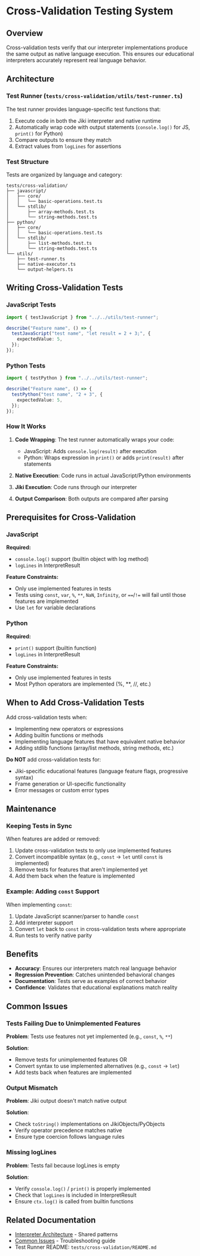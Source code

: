 # Cross-Validation Testing System

## Overview

Cross-validation tests verify that our interpreter implementations produce the same output as native language execution. This ensures our educational interpreters accurately represent real language behavior.

## Architecture

### Test Runner (`tests/cross-validation/utils/test-runner.ts`)

The test runner provides language-specific test functions that:

1. Execute code in both the Jiki interpreter and native runtime
2. Automatically wrap code with output statements (`console.log()` for JS, `print()` for Python)
3. Compare outputs to ensure they match
4. Extract values from `logLines` for assertions

### Test Structure

Tests are organized by language and category:

```
tests/cross-validation/
├── javascript/
│   ├── core/
│   │   └── basic-operations.test.ts
│   └── stdlib/
│       ├── array-methods.test.ts
│       └── string-methods.test.ts
├── python/
│   ├── core/
│   │   └── basic-operations.test.ts
│   └── stdlib/
│       ├── list-methods.test.ts
│       └── string-methods.test.ts
└── utils/
    ├── test-runner.ts
    ├── native-executor.ts
    └── output-helpers.ts
```

## Writing Cross-Validation Tests

### JavaScript Tests

```typescript
import { testJavaScript } from "../../utils/test-runner";

describe("Feature name", () => {
  testJavaScript("test name", "let result = 2 + 3;", {
    expectedValue: 5,
  });
});
```

### Python Tests

```typescript
import { testPython } from "../../utils/test-runner";

describe("Feature name", () => {
  testPython("test name", "2 + 3", {
    expectedValue: 5,
  });
});
```

### How It Works

1. **Code Wrapping**: The test runner automatically wraps your code:
   - JavaScript: Adds `console.log(result)` after execution
   - Python: Wraps expression in `print()` or adds `print(result)` after statements

2. **Native Execution**: Code runs in actual JavaScript/Python environments

3. **Jiki Execution**: Code runs through our interpreter

4. **Output Comparison**: Both outputs are compared after parsing

## Prerequisites for Cross-Validation

### JavaScript

**Required:**

- `console.log()` support (builtin object with log method)
- `logLines` in InterpretResult

**Feature Constraints:**

- Only use implemented features in tests
- Tests using `const`, `var`, `%`, `**`, `NaN`, `Infinity`, or `==`/`!=` will fail until those features are implemented
- Use `let` for variable declarations

### Python

**Required:**

- `print()` support (builtin function)
- `logLines` in InterpretResult

**Feature Constraints:**

- Only use implemented features in tests
- Most Python operators are implemented (%, \*\*, //, etc.)

## When to Add Cross-Validation Tests

Add cross-validation tests when:

- Implementing new operators or expressions
- Adding builtin functions or methods
- Implementing language features that have equivalent native behavior
- Adding stdlib functions (array/list methods, string methods, etc.)

**Do NOT** add cross-validation tests for:

- Jiki-specific educational features (language feature flags, progressive syntax)
- Frame generation or UI-specific functionality
- Error messages or custom error types

## Maintenance

### Keeping Tests in Sync

When features are added or removed:

1. Update cross-validation tests to only use implemented features
2. Convert incompatible syntax (e.g., `const` → `let` until `const` is implemented)
3. Remove tests for features that aren't implemented yet
4. Add them back when the feature is implemented

### Example: Adding `const` Support

When implementing `const`:

1. Update JavaScript scanner/parser to handle `const`
2. Add interpreter support
3. Convert `let` back to `const` in cross-validation tests where appropriate
4. Run tests to verify native parity

## Benefits

- **Accuracy**: Ensures our interpreters match real language behavior
- **Regression Prevention**: Catches unintended behavioral changes
- **Documentation**: Tests serve as examples of correct behavior
- **Confidence**: Validates that educational explanations match reality

## Common Issues

### Tests Failing Due to Unimplemented Features

**Problem**: Tests use features not yet implemented (e.g., `const`, `%`, `**`)

**Solution**:

- Remove tests for unimplemented features OR
- Convert syntax to use implemented alternatives (e.g., `const` → `let`)
- Add tests back when features are implemented

### Output Mismatch

**Problem**: Jiki output doesn't match native output

**Solution**:

- Check `toString()` implementations on JikiObjects/PyObjects
- Verify operator precedence matches native
- Ensure type coercion follows language rules

### Missing logLines

**Problem**: Tests fail because logLines is empty

**Solution**:

- Verify `console.log()` / `print()` is properly implemented
- Check that `logLines` is included in InterpretResult
- Ensure `ctx.log()` is called from builtin functions

## Related Documentation

- [Interpreter Architecture](.shared/interpreter-architecture.md) - Shared patterns
- [Common Issues](.shared/common-issues.md) - Troubleshooting guide
- Test Runner README: `tests/cross-validation/README.md`
